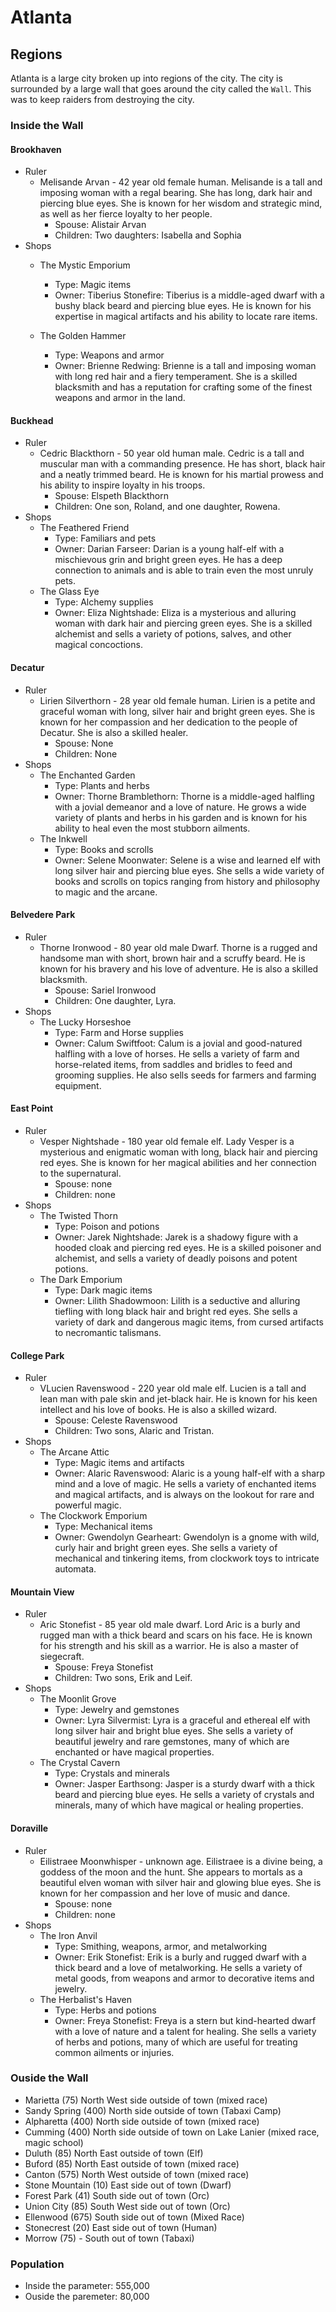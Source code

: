 # Atlanta

## Regions

Atlanta is a large city broken up into regions of the city.  The city is surrounded by a large wall that goes around the city called the `Wall`.  This was to keep raiders from destroying the city.     

### Inside the Wall

#### Brookhaven
- Ruler
  - Melisande Arvan - 42 year old female human.  Melisande is a tall and imposing woman with a regal bearing. She has long, dark hair and piercing blue eyes. She is known for her wisdom and strategic mind, as well as her fierce loyalty to her people.
    - Spouse:  Alistair Arvan 
    - Children:  Two daughters: Isabella and Sophia
- Shops
  - The Mystic Emporium
    - Type:  Magic items
    - Owner: Tiberius Stonefire: Tiberius is a middle-aged dwarf with a bushy black beard and piercing blue eyes. He is known for his expertise in magical artifacts and his ability to locate rare items.
    
  - The Golden Hammer
    - Type:   Weapons and armor
    - Owner: Brienne Redwing: Brienne is a tall and imposing woman with long red hair and a fiery temperament. She is a skilled blacksmith and has a reputation for crafting some of the finest weapons and armor in the land.
    

#### Buckhead
- Ruler
  - Cedric Blackthorn - 50 year old human male.  Cedric is a tall and muscular man with a commanding presence. He has short, black hair and a neatly trimmed beard. He is known for his martial prowess and his ability to inspire loyalty in his troops.
    - Spouse:  Elspeth Blackthorn
    - Children:  One son, Roland, and one daughter, Rowena.
- Shops
  - The Feathered Friend
    - Type:  Familiars and pets
    - Owner: Darian Farseer: Darian is a young half-elf with a mischievous grin and bright green eyes. He has a deep connection to animals and is able to train even the most unruly pets.    
  - The Glass Eye
    - Type:   Alchemy supplies
    - Owner: Eliza Nightshade:  Eliza is a mysterious and alluring woman with dark hair and piercing green eyes. She is a skilled alchemist and sells a variety of potions, salves, and other magical concoctions.

        
#### Decatur
- Ruler
  - Lirien Silverthorn - 28 year old female human.  Lirien is a petite and graceful woman with long, silver hair and bright green eyes. She is known for her compassion and her dedication to the people of Decatur. She is also a skilled healer.
    - Spouse:  None
    - Children:  None
- Shops
  - The Enchanted Garden
    - Type:  Plants and herbs
    - Owner: Thorne Bramblethorn: Thorne is a middle-aged halfling with a jovial demeanor and a love of nature. He grows a wide variety of plants and herbs in his garden and is known for his ability to heal even the most stubborn ailments.
  - The Inkwell
    - Type:   Books and scrolls
    - Owner: Selene Moonwater:  Selene is a wise and learned elf with long silver hair and piercing blue eyes. She sells a wide variety of books and scrolls on topics ranging from history and philosophy to magic and the arcane.
    
        
#### Belvedere Park
- Ruler
  - Thorne Ironwood - 80 year old male Dwarf.   Thorne is a rugged and handsome man with short, brown hair and a scruffy beard. He is known for his bravery and his love of adventure. He is also a skilled blacksmith.
    - Spouse:  Sariel Ironwood
    - Children:  One daughter, Lyra.
- Shops
  - The Lucky Horseshoe
    - Type:  Farm and Horse supplies
    - Owner: Calum Swiftfoot: Calum is a jovial and good-natured halfling with a love of horses. He sells a variety of farm and horse-related items, from saddles and bridles to feed and grooming supplies.  He also sells seeds for farmers and farming equipment.
    

#### East Point
- Ruler
  - Vesper Nightshade - 180 year old female elf.   Lady Vesper is a mysterious and enigmatic woman with long, black hair and piercing red eyes. She is known for her magical abilities and her connection to the supernatural.
    - Spouse:  none
    - Children: none
- Shops
  - The Twisted Thorn
    - Type:  Poison and potions
    - Owner: Jarek Nightshade: Jarek is a shadowy figure with a hooded cloak and piercing red eyes. He is a skilled poisoner and alchemist, and sells a variety of deadly poisons and potent potions.
  - The Dark Emporium
    - Type:   Dark magic items
    - Owner: Lilith Shadowmoon:  Lilith is a seductive and alluring tiefling with long black hair and bright red eyes. She sells a variety of dark and dangerous magic items, from cursed artifacts to necromantic talismans.

#### College Park
- Ruler
  - VLucien Ravenswood - 220 year old male elf.   Lucien is a tall and lean man with pale skin and jet-black hair. He is known for his keen intellect and his love of books. He is also a skilled wizard.
    - Spouse:  Celeste Ravenswood
    - Children: Two sons, Alaric and Tristan.
- Shops
  - The Arcane Attic
    - Type:  Magic items and artifacts
    - Owner: Alaric Ravenswood: Alaric is a young half-elf with a sharp mind and a love of magic. He sells a variety of enchanted items and magical artifacts, and is always on the lookout for rare and powerful magic.
  - The Clockwork Emporium
    - Type:  Mechanical items
    - Owner: Gwendolyn Gearheart:  Gwendolyn is a gnome with wild, curly hair and bright green eyes. She sells a variety of mechanical and tinkering items, from clockwork toys to intricate automata.
        
#### Mountain View
- Ruler
  - Aric Stonefist - 85 year old male dwarf.   Lord Aric is a burly and rugged man with a thick beard and scars on his face. He is known for his strength and his skill as a warrior. He is also a master of siegecraft.
    - Spouse:  Freya Stonefist
    - Children: Two sons, Erik and Leif.
- Shops
  - The Moonlit Grove
    - Type:  Jewelry and gemstones
    - Owner: Lyra Silvermist: Lyra is a graceful and ethereal elf with long silver hair and bright blue eyes. She sells a variety of beautiful jewelry and rare gemstones, many of which are enchanted or have magical properties.
  - The Crystal Cavern
    - Type:  Crystals and minerals
    - Owner: Jasper Earthsong:  Jasper is a sturdy dwarf with a thick beard and piercing blue eyes. He sells a variety of crystals and minerals, many of which have magical or healing properties.

#### Doraville
- Ruler
  - Eilistraee Moonwhisper - unknown age.   Eilistraee is a divine being, a goddess of the moon and the hunt. She appears to mortals as a beautiful elven woman with silver hair and glowing blue eyes. She is known for her compassion and her love of music and dance.
    - Spouse:  none
    - Children: none
- Shops
  - The Iron Anvil
    - Type:  Smithing, weapons, armor, and metalworking
    - Owner: Erik Stonefist: Erik is a burly and rugged dwarf with a thick beard and a love of metalworking. He sells a variety of metal goods, from weapons and armor to decorative items and jewelry.
  - The Herbalist's Haven
    - Type:  Herbs and potions
    - Owner: Freya Stonefist:  Freya is a stern but kind-hearted dwarf with a love of nature and a talent for healing. She sells a variety of herbs and potions, many of which are useful for treating common ailments or injuries.

### Ouside the Wall
  - Marietta (75) North West side outside of town (mixed race)
  - Sandy Spring (400) North side outside of town (Tabaxi Camp)
  - Alpharetta (400) North side outside of town (mixed race)
  - Cumming (400) North side outside of town on Lake Lanier (mixed race, magic school)
  - Duluth (85) North East outside of town (Elf)
  - Buford (85) North East outside of town (mixed race)
  - Canton (575) North West outside of town (mixed race)
  - Stone Mountain (10) East side out of town (Dwarf) 
  - Forest Park (41) South side out of town (Orc)
  - Union City (85) South West side out of town (Orc)
  - Ellenwood (675) South side out of town (Mixed Race)
  - Stonecrest (20) East side out of town (Human)
  - Morrow (75) - South out of town (Tabaxi)
   
### Population
  - Inside the parameter:  555,000
  - Ouside the paremeter:  80,000


